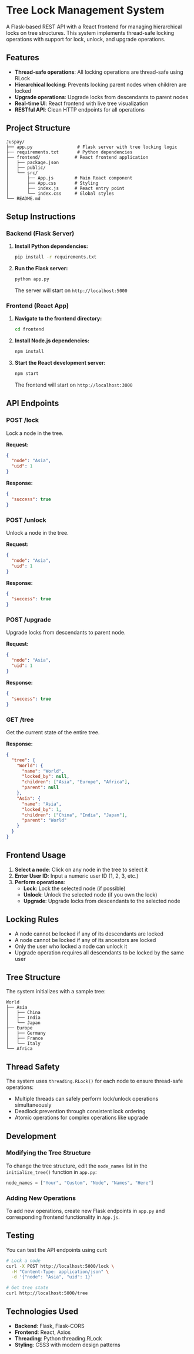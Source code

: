 # Tree Lock Management System

A Flask-based REST API with a React frontend for managing hierarchical locks on tree structures. This system implements thread-safe locking operations with support for lock, unlock, and upgrade operations.

## Features

- **Thread-safe operations**: All locking operations are thread-safe using RLock
- **Hierarchical locking**: Prevents locking parent nodes when children are locked
- **Upgrade operations**: Upgrade locks from descendants to parent nodes
- **Real-time UI**: React frontend with live tree visualization
- **RESTful API**: Clean HTTP endpoints for all operations

## Project Structure

```
Juspay/
├── app.py                 # Flask server with tree locking logic
├── requirements.txt       # Python dependencies
├── frontend/             # React frontend application
│   ├── package.json
│   ├── public/
│   └── src/
│       ├── App.js        # Main React component
│       ├── App.css       # Styling
│       ├── index.js      # React entry point
│       └── index.css     # Global styles
└── README.md
```

## Setup Instructions

### Backend (Flask Server)

1. **Install Python dependencies:**
   ```bash
   pip install -r requirements.txt
   ```

2. **Run the Flask server:**
   ```bash
   python app.py
   ```
   
   The server will start on `http://localhost:5000`

### Frontend (React App)

1. **Navigate to the frontend directory:**
   ```bash
   cd frontend
   ```

2. **Install Node.js dependencies:**
   ```bash
   npm install
   ```

3. **Start the React development server:**
   ```bash
   npm start
   ```
   
   The frontend will start on `http://localhost:3000`

## API Endpoints

### POST /lock
Lock a node in the tree.

**Request:**
```json
{
  "node": "Asia",
  "uid": 1
}
```

**Response:**
```json
{
  "success": true
}
```

### POST /unlock
Unlock a node in the tree.

**Request:**
```json
{
  "node": "Asia",
  "uid": 1
}
```

**Response:**
```json
{
  "success": true
}
```

### POST /upgrade
Upgrade locks from descendants to parent node.

**Request:**
```json
{
  "node": "Asia",
  "uid": 1
}
```

**Response:**
```json
{
  "success": true
}
```

### GET /tree
Get the current state of the entire tree.

**Response:**
```json
{
  "tree": {
    "World": {
      "name": "World",
      "locked_by": null,
      "children": ["Asia", "Europe", "Africa"],
      "parent": null
    },
    "Asia": {
      "name": "Asia",
      "locked_by": 1,
      "children": ["China", "India", "Japan"],
      "parent": "World"
    }
  }
}
```

## Frontend Usage

1. **Select a node**: Click on any node in the tree to select it
2. **Enter User ID**: Input a numeric user ID (1, 2, 3, etc.)
3. **Perform operations**:
   - **Lock**: Lock the selected node (if possible)
   - **Unlock**: Unlock the selected node (if you own the lock)
   - **Upgrade**: Upgrade locks from descendants to the selected node

## Locking Rules

- A node cannot be locked if any of its descendants are locked
- A node cannot be locked if any of its ancestors are locked
- Only the user who locked a node can unlock it
- Upgrade operation requires all descendants to be locked by the same user

## Tree Structure

The system initializes with a sample tree:
```
World
├── Asia
│   ├── China
│   ├── India
│   └── Japan
├── Europe
│   ├── Germany
│   ├── France
│   └── Italy
└── Africa
```

## Thread Safety

The system uses `threading.RLock()` for each node to ensure thread-safe operations:
- Multiple threads can safely perform lock/unlock operations simultaneously
- Deadlock prevention through consistent lock ordering
- Atomic operations for complex operations like upgrade

## Development

### Modifying the Tree Structure

To change the tree structure, edit the `node_names` list in the `initialize_tree()` function in `app.py`:

```python
node_names = ["Your", "Custom", "Node", "Names", "Here"]
```

### Adding New Operations

To add new operations, create new Flask endpoints in `app.py` and corresponding frontend functionality in `App.js`.

## Testing

You can test the API endpoints using curl:

```bash
# Lock a node
curl -X POST http://localhost:5000/lock \
  -H "Content-Type: application/json" \
  -d '{"node": "Asia", "uid": 1}'

# Get tree state
curl http://localhost:5000/tree
```

## Technologies Used

- **Backend**: Flask, Flask-CORS
- **Frontend**: React, Axios
- **Threading**: Python threading.RLock
- **Styling**: CSS3 with modern design patterns 
